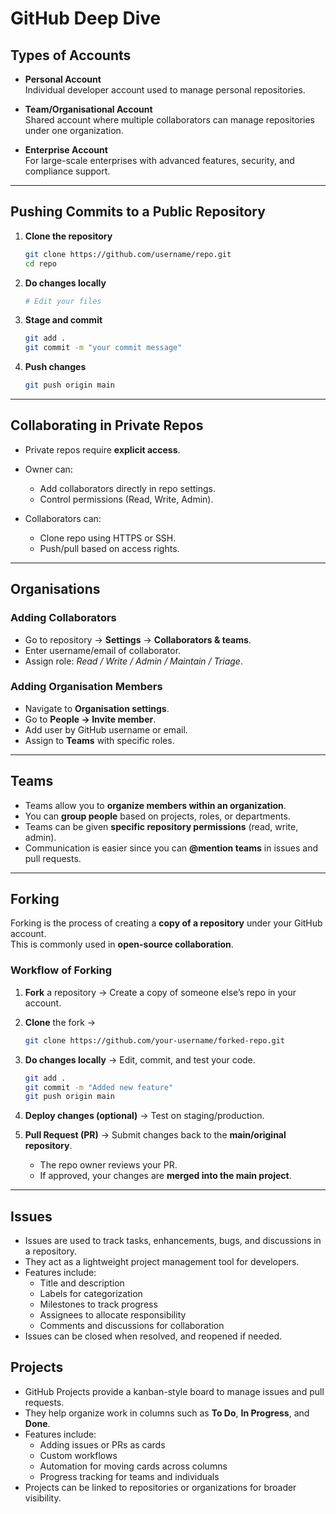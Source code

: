 # GitHub Deep Dive

## Types of Accounts

- **Personal Account**  
  Individual developer account used to manage personal repositories.

- **Team/Organisational Account**  
  Shared account where multiple collaborators can manage repositories under one organization.

- **Enterprise Account**  
  For large-scale enterprises with advanced features, security, and compliance support.

---

## Pushing Commits to a Public Repository

1. **Clone the repository**

   ```bash
   git clone https://github.com/username/repo.git
   cd repo
   ```

2. **Do changes locally**

   ```bash
   # Edit your files
   ```

3. **Stage and commit**

   ```bash
   git add .
   git commit -m "your commit message"
   ```

4. **Push changes**

   ```bash
   git push origin main
   ```

---

## Collaborating in Private Repos

- Private repos require **explicit access**.
- Owner can:

  - Add collaborators directly in repo settings.
  - Control permissions (Read, Write, Admin).

- Collaborators can:

  - Clone repo using HTTPS or SSH.
  - Push/pull based on access rights.

---

## Organisations

### Adding Collaborators

- Go to repository → **Settings** → **Collaborators & teams**.
- Enter username/email of collaborator.
- Assign role: _Read / Write / Admin / Maintain / Triage_.

### Adding Organisation Members

- Navigate to **Organisation settings**.
- Go to **People → Invite member**.
- Add user by GitHub username or email.
- Assign to **Teams** with specific roles.

---

## Teams

- Teams allow you to **organize members within an organization**.
- You can **group people** based on projects, roles, or departments.
- Teams can be given **specific repository permissions** (read, write, admin).
- Communication is easier since you can **@mention teams** in issues and pull requests.

---

## Forking

Forking is the process of creating a **copy of a repository** under your GitHub account.  
This is commonly used in **open-source collaboration**.

### Workflow of Forking

1. **Fork** a repository → Create a copy of someone else’s repo in your account.

2. **Clone** the fork →

   ```bash
   git clone https://github.com/your-username/forked-repo.git
   ```

3. **Do changes locally** → Edit, commit, and test your code.

   ```bash
   git add .
   git commit -m "Added new feature"
   git push origin main
   ```

4. **Deploy changes (optional)** → Test on staging/production.

5. **Pull Request (PR)** → Submit changes back to the **main/original repository**.
   - The repo owner reviews your PR.
   - If approved, your changes are **merged into the main project**.

---

## Issues

- Issues are used to track tasks, enhancements, bugs, and discussions in a repository.
- They act as a lightweight project management tool for developers.
- Features include:
  - Title and description
  - Labels for categorization
  - Milestones to track progress
  - Assignees to allocate responsibility
  - Comments and discussions for collaboration
- Issues can be closed when resolved, and reopened if needed.

## Projects

- GitHub Projects provide a kanban-style board to manage issues and pull requests.
- They help organize work in columns such as **To Do**, **In Progress**, and **Done**.
- Features include:
  - Adding issues or PRs as cards
  - Custom workflows
  - Automation for moving cards across columns
  - Progress tracking for teams and individuals
- Projects can be linked to repositories or organizations for broader visibility.
